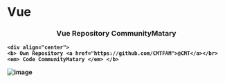 # Vue
<div align="center">
    <h3> <strong> Vue Repository CommunityMatary</h3>
</div>
 
    <div align="center">
    <b> Own Repository <a href="https://github.com/CMTFAM">@CMT</a></br><em> Code CommunityMatary </em> </b>
</div>
 






![image](https://user-images.githubusercontent.com/92306660/164239568-7d4ea661-e90b-43d5-969e-5c2feef4e889.png)
